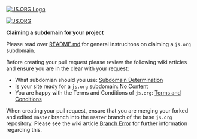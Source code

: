 [![JS.ORG Logo](http://logo.js.org/png/github_header.png)](http://js.org)

[![JS.ORG](https://img.shields.io/badge/js.org-+-FFE70B.svg?style=flat-square)](http://js.org)

**Claiming a subdomain for your project**

Please read over [README.md](https://github.com/js-org/js.org/blob/master/README.md) for general instrucitons on claiming a `js.org` subdomain.

Before creating your pull request please review the following wiki articles and ensure you are in the clear with your request:
* What subdomian should you use: [Subdomain Determination](https://github.com/js-org/js.org/wiki/Subdomain-Determination)
* Is your site ready for a `js.org` subdomain: [No Content](https://github.com/js-org/js.org/wiki/No-Content)
* You are happy with the Terms and Conditions of `js.org`: [Terms and Conditions](http://js.org/terms.html)

When creating your pull request, ensure that you are merging your forked and edited `master` branch into the `master` branch of the base `js.org` repository.
Please see the wiki article [Branch Error](https://github.com/js-org/js.org/wiki/Branch-Error) for further information regarding this.
